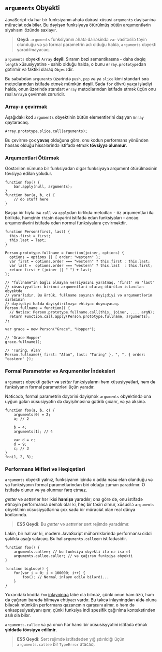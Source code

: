 ## `arguments` Obyekti

JavaScript-də hər bir funksiyanın əhatə dairəsi xüsusi `arguments` dəyişəninə 
müraciət edə bilər. Bu dəyişən funksiyaya ötürülmüş bütün arqumentlərin 
siyahısını özündə saxlayır.

> **Qeyd:** `arguments` funksiyanın əhatə dairəsində `var` vasitəsilə təyin 
> olunduğu və ya formal parametrin adı olduğu halda, `arguments` obyekti 
> yaradılmayacaq.

`arguments` obyekti `Array` **deyil**. Sıranın bəzi semantikasına - daha dəqiq
`length` xüsusiyyətinə - sahib olduğu halda, o bunu `Array.prototype`dan 
gətirmir və faktiki olaraq `Object`dir.

Bu səbəbdən `arguments` üzərində `push`, `pop` və ya `slice` kimi standart
sıra metodlarından  istifadə etmək mümkün **deyil**. Sadə `for` dövrü
yaxşı işlədiyi halda, onun üzərində standart `Array` metodlarından istifadə 
etmək üçün onu real `Array`a çevirmək zəruridir.

### Array-a çevirmək

Aşağıdakı kod `arguments` obyektinin bütün elementlərini daşıyan `Array`
qaytaracaq.

    Array.prototype.slice.call(arguments);

Bu çevirmə çox **yavaş** olduğuna görə, onu kodun performans yönündən həssas
olduğu hissələrində istifadə etmək **tövsiyyə olunmur**.

### Arqumentləri Ötürmək

Göstərilən nümunə bir funksiyadan digər funksiyaya arqument ötürülməsinin
tövsiyyə edilən yoludur.

    function foo() {
        bar.apply(null, arguments);
    }
    function bar(a, b, c) {
        // do stuff here
    }

Başqa bir hiylə isə `call` və `apply`dan birlikdə metodları - öz arqumentləri
ilə birlikdə, həmçinin `this`in dəyərini istifadə edən funksiyaları - ancaq 
arqumentlərini istifadə edən normal funksiyalara çevirməkdir.

    function Person(first, last) {
      this.first = first;
      this.last = last;
    }

    Person.prototype.fullname = function(joiner, options) {
      options = options || { order: "western" };
      var first = options.order === "western" ? this.first : this.last;
      var last =  options.order === "western" ? this.last  : this.first;
      return first + (joiner || " ") + last;
    };

    // "fullname"in bağlı olmayan versiyasını yaratmaq, 'first' və 'last'
    // xüsusiyyətləri birinci arqumentləri olaraq ötürülən istənilən obyektdə
    // yararlıdır. Bu örtük, fullname sayının dəyişdiyi və arqumentlərin sırasının
    // dəyişdiyi halda dəyişdirilməyə ehtiyac duymayacaq.
    Person.fullname = function() {
      // Nəticə: Person.prototype.fullname.call(this, joiner, ..., argN);
      return Function.call.apply(Person.prototype.fullname, arguments);
    };

    var grace = new Person("Grace", "Hopper");

    // 'Grace Hopper'
    grace.fullname();

    // 'Turing, Alan'
    Person.fullname({ first: "Alan", last: "Turing" }, ", ", { order: "eastern" });


### Formal Parametrlər və Arqumentlər İndeksləri

`arguments` obyekti *getter* və *setter* funksiyalarını həm xüsusiyyətləri,
həm də funksiyanın formal parametrləri üçün yaradır.

Nəticədə, formal parametrin dəyərini dəyişmək `arguments` obyektində ona uyğun
gələn xüsusiyyətin də dəyişilməsinə gətirib çıxarır, və ya əksinə.

    function foo(a, b, c) {
        arguments[0] = 2;
        a; // 2

        b = 4;
        arguments[1]; // 4

        var d = c;
        d = 9;
        c; // 3
    }
    foo(1, 2, 3);

### Performans Mifləri və Həqiqətləri

`arguments` obyekti yalnız, funksiyanın içində o adda nəsə elan olunduğu və ya
funksiyanın formal parametlərindən biri olduğu zaman yaradılmır. O istifadə
olunur və ya olunmur fərq etməz.

*getter* və *setter*lər hər ikisi **həmişə** yaradılır; ona görə də, onu istifadə
etməyin performansa demək olar ki, heç bir təsiri olmur, xüsusilə `arguments` 
obyektinin xüsusiyyətlərinə çox sadə bir müraciət olan real dünya kodlarında.

> **ES5 Qeydi:** Bu *getter* və *setter*lər sərt rejimdə yaradılmır.

Lakin, bir hal var ki, modern JavaScript mühərriklərində performansı ciddi
şəkildə aşağı salacaq. Bu hal `arguments.callee`ın istifadəsidir.

    function foo() {
        arguments.callee; // bu funksiya obyekti ilə nə isə et
        arguments.callee.caller; // və çağıran funksiya obyekti
    }

    function bigLoop() {
        for(var i = 0; i < 100000; i++) {
            foo(); // Normal inlayn edilə bilərdi...
        }
    }

Yuxarıdakı kodda `foo` [inlayninqə][1] tabe ola bilməz, çünki onun həm özü,
həm də çağıranı barədə bilməyə ehtiyacı vardır. Bu təkcə inlayninqdən əldə
oluna biləcək mümkün performans qazancının qarşısını almır, o həm də
enkaspsulyasiyanı qırır, çünki funksiya indi spesifik çağırılma kontekstindən
asılı ola bilər.

`arguments.callee` və ya onun hər hansı bir xüsusisyyətini istifadə etmək
**şiddətlə tövsiyyə edilmir**.

> **ES5 Qeydi:** Sərt rejimdə istifadədən yığışdırıldığı üçün `arguments.callee` 
> bir `TypeError` atacaq.

[1]: http://en.wikipedia.org/wiki/Inlining



